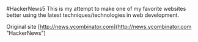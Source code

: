 #HackerNews5
This is my attempt to make one of my favorite websites better using the latest techniques/technologies in web development.

Original site
[http://news.ycombinator.com](http://news.ycombinator.com "HackerNews")

